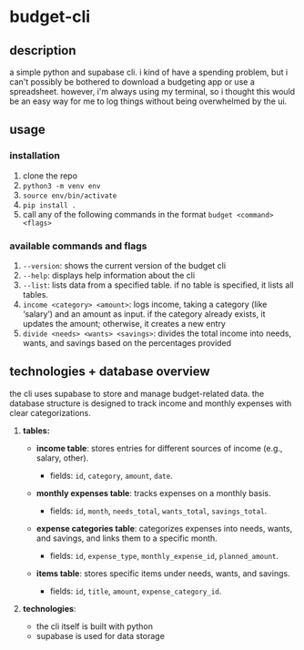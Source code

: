 # budget-cli

## description
a simple python and supabase cli. i kind of have a spending problem, but i can't possibly be bothered to download a budgeting app or use a spreadsheet. however, i'm always using my terminal, so i thought this would be an easy way for me to log things without being overwhelmed by the ui.

## usage
### installation
1. clone the repo
2. `python3 -m venv env`
3. `source env/bin/activate`
4. `pip install .`
5. call any of the following commands in the format `budget <command> <flags>`

### available commands and flags
1. `--version`: shows the current version of the budget cli
2. `--help`: displays help information about the cli
3. `--list`: lists data from a specified table. if no table is specified, it lists all tables.
4. `income <category> <amount>`: logs income, taking a category (like ‘salary’) and an amount as input. if the category already exists, it updates the amount; otherwise, it creates a new entry
5. `divide <needs> <wants> <savings>`: divides the total income into needs, wants, and savings based on the percentages provided

## technologies + database overview
the cli uses supabase to store and manage budget-related data. the database structure is designed to track income and monthly expenses with clear categorizations.

1. **tables:**
   - **income table**: stores entries for different sources of income (e.g., salary, other).
      - fields: `id`, `category`, `amount`, `date`.

   - **monthly expenses table**: tracks expenses on a monthly basis.
      - fields: `id`, `month`, `needs_total`, `wants_total`, `savings_total`.

   - **expense categories table**: categorizes expenses into needs, wants, and savings, and links them to a specific month.
      - fields: `id`, `expense_type`, `monthly_expense_id`, `planned_amount`.

   - **items table**: stores specific items under needs, wants, and savings.
      - fields: `id`, `title`, `amount`, `expense_category_id`.

2. **technologies**:
   - the cli itself is built with python
   - supabase is used for data storage